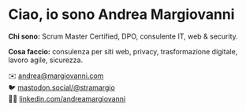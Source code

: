 <h1>Ciao, io sono <strong>Andrea Margiovanni</strong></h1>
<p><strong>Chi sono:</strong> Scrum Master Certified, DPO, consulente IT, web & security.</p>
<p><strong>Cosa faccio:</strong> consulenza per siti web, privacy, trasformazione digitale, lavoro agile, sicurezza.</p>
<p class="lead">✉️ <a href="mailto:andrea@margiovanni.com">andrea@margiovanni.com</a><br />🐦 <a href="https://mastodon.social/@stramargio">mastodon.social/@stramargio</a><br />👨‍💻 <a href="https://www.linkedin.com/in/andreamargiovanni/">linkedin.com/andreamargiovanni</a></p>
